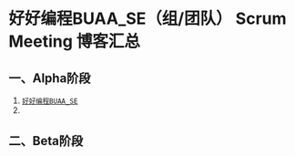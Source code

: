 # 好好编程BUAA_SE（组/团队） Scrum Meeting 博客汇总 

## 一、Alpha阶段 

1. [`好好编程BUAA_SE`](`博客链接`) 
2. []() 

## 二、Beta阶段 

